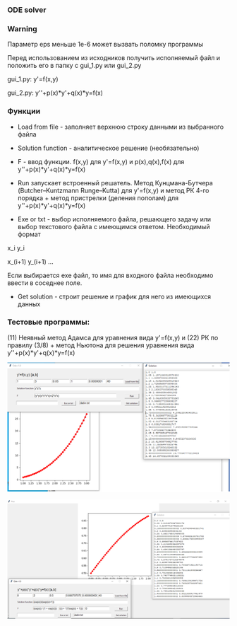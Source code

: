 ### ODE solver

### Warning 

Параметр eps меньше 1e-6 может вызвать поломку программы

Перед использованием из исходников получить исполняемый файл и положить его в папку с gui_1.py или gui_2.py

gui_1.py: y'=f(x,y)

gui_2.py: y''+p(x)*y'+q(x)*y=f(x)

### Функции

- Load from file - заполняет верхнюю строку данными из выбранного файла

- Solution function - аналитическое решение (необязательно)

- F - ввод функции. f(x,y) для  y'=f(x,y) и p(x),q(x),f(x) для  y''+p(x)*y'+q(x)*y=f(x)

- Run запускает встроенный решатель. Метод Кунцмана-Бутчера (Butcher–Kuntzmann Runge–Kutta) для y'=f(x,y) и метод РК 4-го порядка + метод пристрелки (деления пополам) для y''+p(x)*y'+q(x)*y=f(x)

- Exe or txt - выбор исполняемого файла, решающего задачу или выбор текстового файла с имеющимся ответом. Необходимый формат 

x_i y_i 

x_(i+1) y_(i+1) ... 

Если выбирается exe файл, то имя для входного файла необходимо ввести в соседнее поле.

- Get solution - строит решение и график для него из имеющихся данных

### Тестовые программы: 

(11) Неявный метод Адамса для уравнения вида y'=f(x,y) и (22) РК по правилу (3/8)  + метод Ньютона для решения уравнения вида y''+p(x)*y'+q(x)*y=f(x)


![image](https://github.com/Hodgiecode/ODE/blob/main/img2.png)

![image](https://github.com/Hodgiecode/ODE/blob/main/img1.png)
